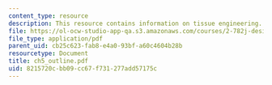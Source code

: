 ```yaml
---
content_type: resource
description: This resource contains information on tissue engineering.
file: https://ol-ocw-studio-app-qa.s3.amazonaws.com/courses/2-782j-design-of-medical-devices-and-implants-spring-2006/8215720cbb09cc67f731277add57175c_ch5_outline.pdf
file_type: application/pdf
parent_uid: cb25c623-fab8-e4a0-93bf-a60c4604b28b
resourcetype: Document
title: ch5_outline.pdf
uid: 8215720c-bb09-cc67-f731-277add57175c
---
```

